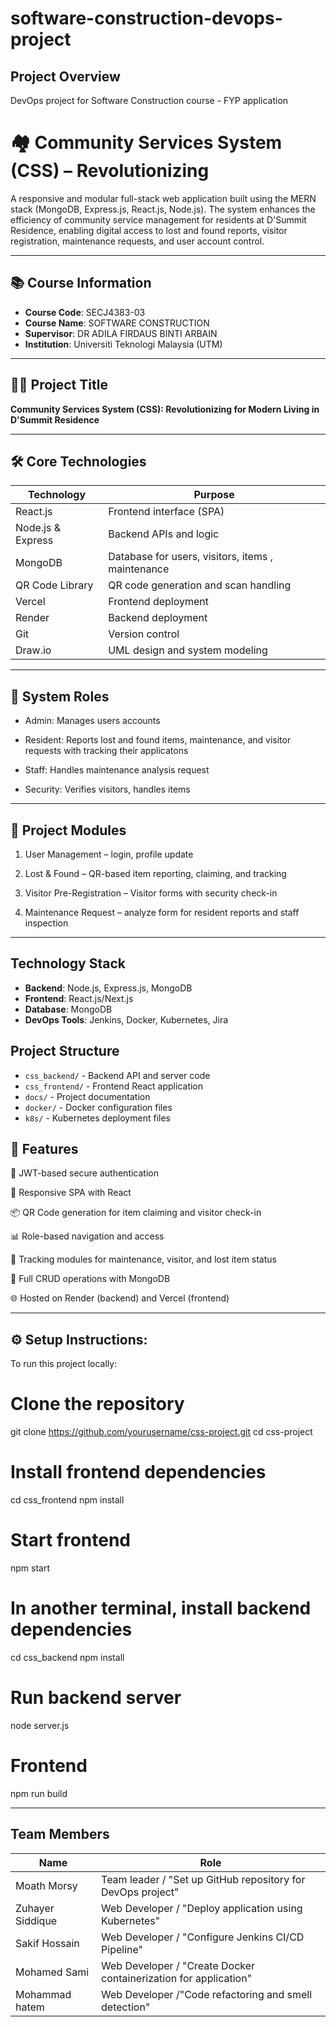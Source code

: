 # software-construction-devops-project

## Project Overview
DevOps project for Software Construction course - FYP application

# 🏘️ Community Services System (CSS) – Revolutionizing

A responsive and modular full-stack web application built using the MERN stack (MongoDB, Express.js, React.js, Node.js). The system enhances the efficiency of community service management for residents at D'Summit Residence, enabling digital access to lost and found reports, visitor registration, maintenance requests, and user account control.

---

## 📚 Course Information

- **Course Code**: SECJ4383-03 
- **Course Name**: SOFTWARE CONSTRUCTION
- **Supervisor**:  DR ADILA FIRDAUS BINTI ARBAIN 
- **Institution**: Universiti Teknologi Malaysia (UTM)

---

## 👨‍💻 Project Title  
**Community Services System (CSS): Revolutionizing for Modern Living in D'Summit Residence**

---

## 🛠️ Core Technologies

| Technology                 | Purpose                                     |
|----------------------|---------------------------------------------------|
| React.js	           | 	Frontend interface (SPA)                         |
| Node.js & Express    | Backend APIs and logic                            |
| MongoDB              | Database for users, visitors, items , maintenance |
| QR Code Library      | QR code generation and scan handling              |
| Vercel               | 	Frontend deployment                              |
| Render               | 	Backend deployment                               |
| Git                  | 	Version control                                  |
| Draw.io              | 	UML design and system modeling                   |

---

## 👤 System Roles

- Admin: Manages users accounts

- Resident: Reports lost and found items, maintenance, and visitor requests with tracking their applicatons

- Staff: Handles maintenance analysis request

- Security: Verifies visitors, handles items

---

  ## 🧩 Project Modules
1. User Management – login, profile update

2. Lost & Found – QR-based item reporting, claiming, and tracking

3. Visitor Pre-Registration – Visitor forms with security check-in

4. Maintenance Request – analyze form for resident reports and staff inspection

---

## Technology Stack
- **Backend**: Node.js, Express.js, MongoDB
- **Frontend**: React.js/Next.js
- **Database**: MongoDB
- **DevOps Tools**: Jenkins, Docker, Kubernetes, Jira

## Project Structure
- `css_backend/` - Backend API and server code
- `css_frontend/` - Frontend React application
- `docs/` - Project documentation
- `docker/` - Docker configuration files
- `k8s/` - Kubernetes deployment files

## 🌟 Features

🔐 JWT-based secure authentication

📱 Responsive SPA with React

📦 QR Code generation for item claiming and visitor check-in

📊 Role-based navigation and access

🧾 Tracking modules for maintenance, visitor, and lost item status

🔄 Full CRUD operations with MongoDB

🌐 Hosted on Render (backend) and Vercel (frontend)

---

## ⚙ Setup Instructions:

To run this project locally:

# Clone the repository
git clone https://github.com/yourusername/css-project.git
cd css-project

# Install frontend dependencies
cd css_frontend
npm install

# Start frontend
npm start

# In another terminal, install backend dependencies
cd css_backend
npm install

# Run backend server
node server.js

# Frontend
npm run build

---

## Team Members

|              Name    |                      Role                                       |
|----------------------|-----------------------------------------------------------------|
| Moath  Morsy	       | Team leader / "Set up GitHub repository for DevOps project"     |
| Zuhayer  Siddique	   | Web Developer / "Deploy application using Kubernetes"           |
| Sakif Hossain        | Web Developer / "Configure Jenkins CI/CD Pipeline"              |
| Mohamed Sami	       | Web Developer / "Create Docker containerization for application"|
| Mohammad hatem	     | Web Developer /"Code refactoring and smell detection"           |

